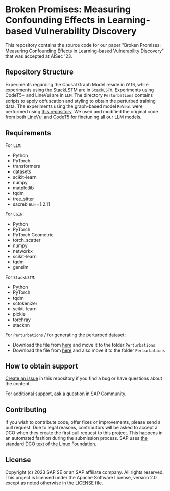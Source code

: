 # Broken Promises: Measuring Confounding Effects in Learning-based Vulnerability Discovery
<!-- Please include descriptive title -->

<!--- Register repository https://api.reuse.software/register, then add REUSE badge:
[![REUSE status](https://api.reuse.software/badge/github.com/SAP-samples/REPO-NAME)](https://api.reuse.software/info/github.com/SAP-samples/REPO-NAME)
-->

This repository contains the source code for our paper "Broken Promises: Measuring Confounding Effects in Learning-based Vulnerability Discovery" that was accepted at AISec '23.

## Repository Structure

Experiments regarding the Causal Graph Model reside in `CGIN`, while experiments using the StackLSTM are in `StackLSTM`. Experiments using CodeT5+ and LineVul are in `LLM`. The directory `Perturbations` contains scripts to apply obfuscation and styling to obtain the perturbed training data. The experiments using the graph-based model `ReVeal` were performed using [this repository](https://github.com/SAP-samples/security-research-codegraphsmote). We used and modified the original code from both [LineVul](https://github.com/awsm-research/LineVul) and [CodeT5](https://github.com/salesforce/CodeT5) for finetuning all our LLM models.

## Requirements

For `LLM`:
- Python
- PyTorch
- transformers
- datasets
- scikit-learn
- numpy
- matplotlib
- tqdm
- tree_sitter
- sacrebleu==1.2.11

For `CGIN`:
- Python
- PyTorch
- PyTorch Geometric
- torch_scatter
- numpy
- networkx
- scikit-learn
- tqdm
- gensim

For `StackLSTM`:
- Python
- PyTorch
- tqdm
- sctokenizer
- scikit-learn
- pickle
- torchray
- stacknn

For `Perturbations` / for generating the perturbed dataset:
- Download the file from [here](https://github.com/jogonba2/CObfuscator/blob/61bf098367e671811ec58382d4e12e3764ba5fee/cobfuscator.py) and move it to the folder `Perturbations`
- Download the file from [here](https://github.com/whoward3/C-Code-Obfuscator/blob/05d4555f9daea1f12d8690d488aa4a17157448b7/obfuscator/obfuscator.py) and also move it to the folder `Perturbations`


## How to obtain support
[Create an issue](https://github.com/SAP-samples/<repository-name>/issues) in this repository if you find a bug or have questions about the content.
 
For additional support, [ask a question in SAP Community](https://answers.sap.com/questions/ask.html).

## Contributing
If you wish to contribute code, offer fixes or improvements, please send a pull request. Due to legal reasons, contributors will be asked to accept a DCO when they create the first pull request to this project. This happens in an automated fashion during the submission process. SAP uses [the standard DCO text of the Linux Foundation](https://developercertificate.org/).

## License
Copyright (c) 2023 SAP SE or an SAP affiliate company. All rights reserved. This project is licensed under the Apache Software License, version 2.0 except as noted otherwise in the [LICENSE](LICENSE) file.
